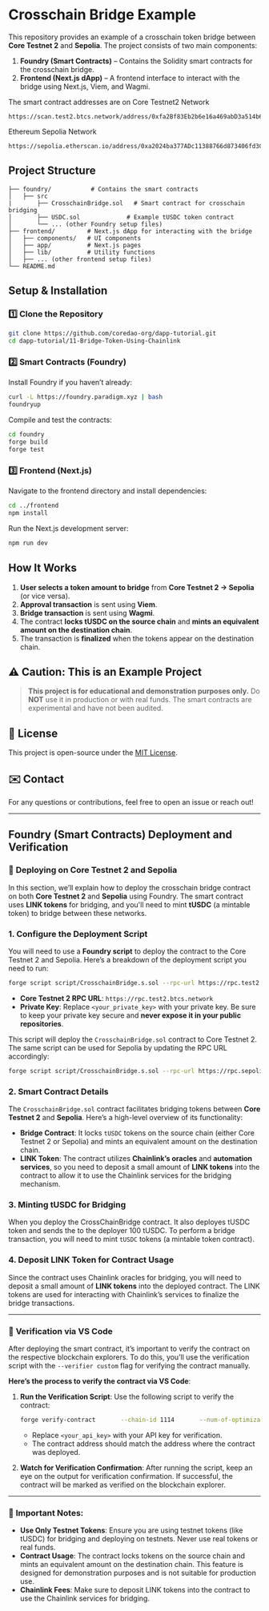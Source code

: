 # Crosschain Bridge Example

This repository provides an example of a crosschain token bridge between **Core Testnet 2** and **Sepolia**. The project consists of two main components:

1. **Foundry (Smart Contracts)** – Contains the Solidity smart contracts for the crosschain bridge.
2. **Frontend (Next.js dApp)** – A frontend interface to interact with the bridge using Next.js, Viem, and Wagmi.

The smart contract addresses are on
Core Testnet2 Network

```
https://scan.test2.btcs.network/address/0xfa2Bf83Eb2b6e16a469abD3a514b6626206b0c9A
```

Ethereum Sepolia Network

```
https://sepolia.etherscan.io/address/0xa2024ba377ADc11388766d873406fd3C666f6d6A
```

## Project Structure

```
├── foundry/           # Contains the smart contracts
│   ├── src
|       ├── CrosschainBridge.sol   # Smart contract for crosschain bridging
│       ├── USDC.sol             # Example tUSDC token contract
│       └── ... (other Foundry setup files)
├── frontend/         # Next.js dApp for interacting with the bridge
│   ├── components/   # UI components
│   ├── app/          # Next.js pages
│   ├── lib/          # Utility functions
│   ├── ... (other frontend setup files)
└── README.md
```

## Setup & Installation

### 1️⃣ **Clone the Repository**

```sh
git clone https://github.com/coredao-org/dapp-tutorial.git
cd dapp-tutorial/11-Bridge-Token-Using-Chainlink
```

### 2️⃣ **Smart Contracts (Foundry)**

Install Foundry if you haven’t already:

```sh
curl -L https://foundry.paradigm.xyz | bash
foundryup
```

Compile and test the contracts:

```sh
cd foundry
forge build
forge test
```

### 3️⃣ **Frontend (Next.js)**

Navigate to the frontend directory and install dependencies:

```sh
cd ../frontend
npm install
```

Run the Next.js development server:

```sh
npm run dev
```

## How It Works

1. **User selects a token amount to bridge** from **Core Testnet 2 → Sepolia** (or vice versa).
2. **Approval transaction** is sent using **Viem**.
3. **Bridge transaction** is sent using **Wagmi**.
4. The contract **locks tUSDC on the source chain** and **mints an equivalent amount on the destination chain**.
5. The transaction is **finalized** when the tokens appear on the destination chain.

## ⚠️ Caution: This is an Example Project

> **This project is for educational and demonstration purposes only.**
> Do **NOT** use it in production or with real funds. The smart contracts are experimental and have not been audited.

## 📜 License

This project is open-source under the [MIT License](LICENSE).

## ✉️ Contact

For any questions or contributions, feel free to open an issue or reach out!

---

## Foundry (Smart Contracts) Deployment and Verification

### 📍 **Deploying on Core Testnet 2 and Sepolia**

In this section, we’ll explain how to deploy the crosschain bridge contract on both **Core Testnet 2** and **Sepolia** using Foundry. The smart contract uses **LINK tokens** for bridging, and you'll need to mint **tUSDC** (a mintable token) to bridge between these networks.

### **1. Configure the Deployment Script**

You will need to use a **Foundry script** to deploy the contract to the Core Testnet 2 and Sepolia. Here’s a breakdown of the deployment script you need to run:

```bash
forge script script/CrosschainBridge.s.sol --rpc-url https://rpc.test2.btcs.network --private-key <your_private_key> --broadcast
```

- **Core Testnet 2 RPC URL**: `https://rpc.test2.btcs.network`
- **Private Key**: Replace `<your_private_key>` with your private key. Be sure to keep your private key secure and **never expose it in your public repositories**.

This script will deploy the `CrosschainBridge.sol` contract to Core Testnet 2. The same script can be used for Sepolia by updating the RPC URL accordingly:

```bash
forge script script/CrosschainBridge.s.sol --rpc-url https://rpc.sepolia.eth.link --private-key <your_private_key> --broadcast
```

### **2. Smart Contract Details**

The `CrosschainBridge.sol` contract facilitates bridging tokens between **Core Testnet 2** and **Sepolia**. Here’s a high-level overview of its functionality:

- **Bridge Contract**: It locks `tUSDC` tokens on the source chain (either Core Testnet 2 or Sepolia) and mints an equivalent amount on the destination chain.
- **LINK Token**: The contract utilizes **Chainlink’s oracles** and **automation services**, so you need to deposit a small amount of **LINK tokens** into the contract to allow it to use the Chainlink services for the bridging mechanism.

### **3. Minting tUSDC for Bridging**

When you deploy the CrossChainBridge contract. It also deployes tUSDC token and sends the to the deployer 100 tUSDC. To perform a bridge transaction, you will need to mint `tUSDC` tokens (a mintable token contract).

### **4. Deposit LINK Token for Contract Usage**

Since the contract uses Chainlink oracles for bridging, you will need to deposit a small amount of **LINK tokens** into the deployed contract. The LINK tokens are used for interacting with Chainlink’s services to finalize the bridge transactions.

---

### 🔧 **Verification via VS Code**

After deploying the smart contract, it’s important to verify the contract on the respective blockchain explorers. To do this, you’ll use the verification script with the `--verifier custom` flag for verifying the contract manually.

**Here’s the process to verify the contract via VS Code**:

1. **Run the Verification Script**: Use the following script to verify the contract:

   ```bash
   forge verify-contract       --chain-id 1114       --num-of-optimizations 1000000       --watch       --constructor-args $(cast abi-encode "constructor(address,address)" 0xded0EE188Fe8F1706D9049e29C82081A5ebEcb2F 0x6C475841d1D7871940E93579E5DBaE01634e17aA)       --verifier custom       --verifier-url https://api.test2.btcs.network/api       --api-key <your_api_key>       --compiler-version v0.8.24       <YOUR_DEPLOYED_SMART_CONTRACT>       src/CrosschainBridge.sol:CrossChainBridge
   ```

   - Replace `<your_api_key>` with your API key for verification.
   - The contract address should match the address where the contract was deployed.

2. **Watch for Verification Confirmation**: After running the script, keep an eye on the output for verification confirmation. If successful, the contract will be marked as verified on the blockchain explorer.

---

### 📣 **Important Notes:**

- **Use Only Testnet Tokens**: Ensure you are using testnet tokens (like tUSDC) for bridging and deploying on testnets. Never use real tokens or real funds.
- **Contract Usage**: The contract locks tokens on the source chain and mints an equivalent amount on the destination chain. This feature is designed for demonstration purposes and is not suitable for production use.
- **Chainlink Fees**: Make sure to deposit LINK tokens into the contract to use the Chainlink services for bridging.
